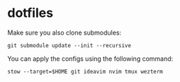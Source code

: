 # dotfiles

Make sure you also clone submodules:
```console
git submodule update --init --recursive
```

You can apply the configs using the following command:
```console
stow --target=$HOME git ideavim nvim tmux wezterm
```


